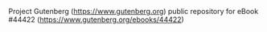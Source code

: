 Project Gutenberg (https://www.gutenberg.org) public repository for eBook #44422 (https://www.gutenberg.org/ebooks/44422)
